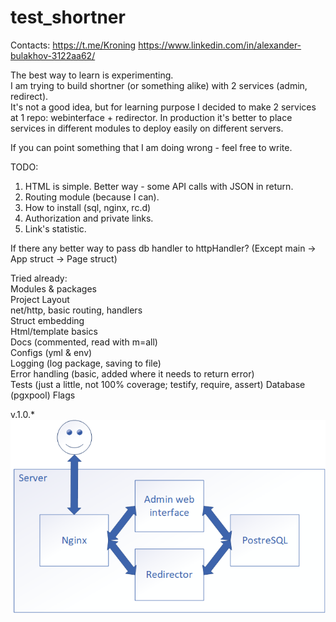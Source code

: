 # test_shortner
Contacts: https://t.me/Kroning https://www.linkedin.com/in/alexander-bulakhov-3122aa62/ <br>

The best way to learn is experimenting.<br>
I am trying to build shortner (or something alike) with 2 services (admin, redirect).<br>
It's not a good idea, but for learning purpose I decided to make 2 services at 1 repo: webinterface + redirector. In production it's better to place services in different modules to deploy easily on different servers.

If you can point something that I am doing wrong - feel free to write.

TODO:
1. HTML is simple. Better way - some API calls with JSON in return.
2. Routing module (because I can).
3. How to install (sql, nginx, rc.d)
4. Authorization and private links.
5. Link's statistic.

If there any better way to pass db handler to httpHandler? (Except main -> App struct -> Page struct)

Tried already:<br>
Modules & packages<br>
Project Layout<br>
net/http, basic routing, handlers<br>
Struct embedding<br>
Html/template basics<br>
Docs (commented, read with m=all)<br>
Configs (yml & env)<br>
Logging (log package, saving to file)<br>
Error handling (basic, added where it needs to return error)<br>
Tests (just a little, not 100% coverage; testify, require, assert)
Database (pgxpool)
Flags

v.1.0.* <br>
![v.1.0.*](readme_pics/v1.0.png)
